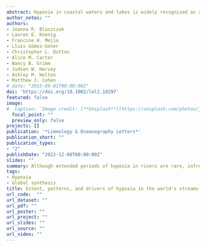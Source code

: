 ```yaml
---
abstract: Hypoxia in coastal waters and lakes is widely recognized as a detrimental environmental issue, yet we lack a comparable understanding of hypoxia in rivers. We investigated controls on hypoxia using 118 million paired observations of dissolved oxygen (DO) concentration and water temperature in over 125,000 locations in rivers from 93 countries. We found hypoxia (DO < 2 mg L−1) in 12.6% of all river sites across 53 countries, but no consistent trend in prevalence since 1950. High-frequency data reveal a 3-h median duration of hypoxic events which are most likely to initiate at night. River attributes were better predictors of riverine hypoxia occurrence than watershed land cover, topography, and climate characteristics. Hypoxia was more likely to occur in warmer, smaller, and lower-gradient rivers, particularly those draining urban or wetland land cover. Our findings suggest that riverine hypoxia and the resulting impacts on ecosystems may be more pervasive than previously assumed.
author_notes: ""
authors:
- Joanna R. Blaszczak
- Lauren E. Koenig
- Francine H. Mejia
- Lluís Gómez-Gener
- Christopher L. Dutton
- Alice M. Carter
- Nancy B. Grimm
- Judson W. Harvey
- Ashley M. Helton
- Matthew J. Cohen
# date: "2015-09-01T00:00:00Z"
doi: 'https://doi.org/10.1002/lol2.10297'
featured: false
image:
#  caption: 'Image credit: [**Unsplash**](https://unsplash.com/photos/jdD8gXaTZsc)'
  focal_point: ""
  preview_only: false
projects: []
publication: '*Limnology & Oceanography Letters*'
publication_short: ""
publication_types:
- "2"
publishDate: "2022-12-08T00:00:00Z"
slides: ""
summary: Although extended periods of hypoxia in rivers are rare, infrequent riverine hypoxia is relatively common across the globe
tags:
- Hypoxia
- Global synthesis
title: Extent, patterns, and drivers of hypoxia in the world's streams and rivers
url_code:  ""
url_dataset: ""
url_pdf: ""
url_poster: ""
url_project: ""
url_slides: ""
url_source: ""
url_video: ""
---
```


